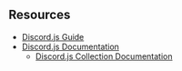 ## Resources

* [Discord.js Guide](https://discordjs.guide/)
* [Discord.js Documentation](https://discord.js.org/#/docs/main/stable/general/welcome)
  * [Discord.js Collection Documentation](https://discord.js.org/#/docs/collection/stable/general/welcome)
